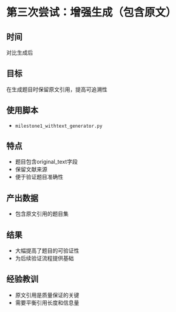 # 第三次尝试：增强生成（包含原文）

## 时间
对比生成后

## 目标
在生成题目时保留原文引用，提高可追溯性

## 使用脚本
- `milestone1_withtext_generator.py`

## 特点
- 题目包含original_text字段
- 保留文献来源
- 便于验证题目准确性

## 产出数据
- 包含原文引用的题目集

## 结果
- 大幅提高了题目的可验证性
- 为后续验证流程提供基础

## 经验教训
- 原文引用是质量保证的关键
- 需要平衡引用长度和信息量
